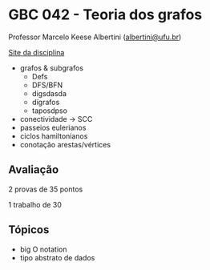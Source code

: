 # GBC 042 - Teoria dos grafos
Professor Marcelo Keese Albertini (albertini@ufu.br)

[Site da disciplina](https://www.facom.ufu.br/~albertini/grafos/)

* grafos & subgrafos
    - Defs
    - DFS/BFN
    - digsdasda
    - dígrafos
    - taposdpso
* conectividade &rarr; SCC
* passeios eulerianos
* ciclos hamiltonianos
* conotação arestas/vértices

## Avaliação
2 provas de 35 pontos

1 trabalho de 30

## Tópicos

- big O notation
- tipo abstrato de dados




